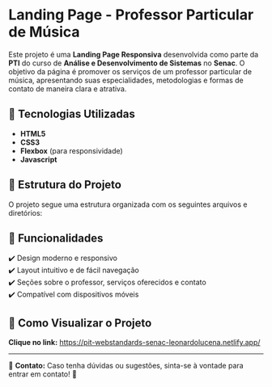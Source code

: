 # Landing Page - Professor Particular de Música

Este projeto é uma **Landing Page Responsiva** desenvolvida como parte da **PTI** do curso de **Análise e Desenvolvimento de Sistemas** no **Senac**. O objetivo da página é promover os serviços de um professor particular de música, apresentando suas especialidades, metodologias e formas de contato de maneira clara e atrativa.

## 📌 Tecnologias Utilizadas
- **HTML5**
- **CSS3**
- **Flexbox** (para responsividade)
- **Javascript**

## 📌 Estrutura do Projeto
O projeto segue uma estrutura organizada com os seguintes arquivos e diretórios:

## 📌 Funcionalidades
✔️ Design moderno e responsivo<br>
✔️ Layout intuitivo e de fácil navegação<br>
✔️ Seções sobre o professor, serviços oferecidos e contato<br>
✔️ Compatível com dispositivos móveis

## 📌 Como Visualizar o Projeto
**Clique no link:** https://pit-webstandards-senac-leonardolucena.netlify.app/

---
📧 **Contato:** Caso tenha dúvidas ou sugestões, sinta-se à vontade para entrar em contato! 🚀
